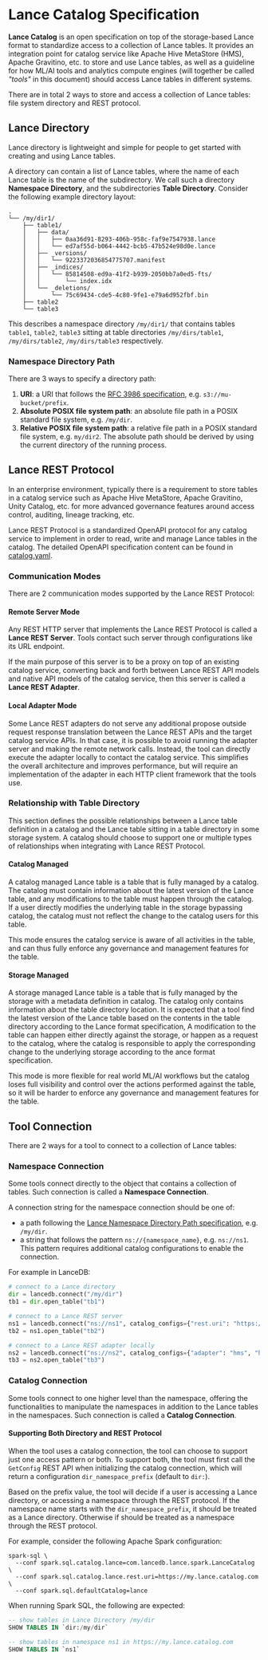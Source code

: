 # Lance Catalog Specification

**Lance Catalog** is an open specification on top of the storage-based Lance format
to standardize access to a collection of Lance tables.
It provides an integration point for catalog service like Apache Hive MetaStore (HMS), Apache Gravitino, etc.
to store and use Lance tables, as well as a guideline for how ML/AI tools and analytics compute engines
(will together be called _"tools"_ in this document) should access Lance tables in different systems.

There are in total 2 ways to store and access a collection of Lance tables: file system directory and REST protocol.

## Lance Directory

Lance directory is lightweight and simple for people to get started with creating and using Lance tables.

A directory can contain a list of Lance tables, where the name of each Lance table is the name of the subdirectory.
We call such a directory **Namespace Directory**, and the subdirectories **Table Directory**.
Consider the following example directory layout:

```
.
└── /my/dir1/
    ├── table1/
    │   ├── data/
    │   │   ├── 0aa36d91-8293-406b-958c-faf9e7547938.lance
    │   │   └── ed7af55d-b064-4442-bcb5-47b524e98d0e.lance
    │   ├── _versions/
    │   │   └── 9223372036854775707.manifest
    │   ├── _indices/
    │   │   └── 85814508-ed9a-41f2-b939-2050bb7a0ed5-fts/
    │   │       └── index.idx
    │   └── _deletions/
    │       └── 75c69434-cde5-4c80-9fe1-e79a6d952fbf.bin
    ├── table2
    └── table3
```

This describes a namespace directory `/my/dir1/` that contains tables `table1`, `table2`, `table3`
sitting at table directories `/my/dirs/table1`, `/my/dirs/table2`, `/my/dirs/table3` respectively.

### Namespace Directory Path

There are 3 ways to specify a directory path:

1. **URI**: a URI that follows the [RFC 3986 specification](https://datatracker.ietf.org/doc/html/rfc3986), e.g. `s3://mu-bucket/prefix`.
2. **Absolute POSIX file system path**: an absolute file path in a POSIX standard file system, e.g. `/my/dir`.
2. **Relative POSIX file system path**: a relative file path in a POSIX standard file system, e.g. `my/dir2`.
   The absolute path should be derived by using the current directory of the running process.

## Lance REST Protocol

In an enterprise environment, typically there is a requirement to store tables in a catalog service 
such as Apache Hive MetaStore, Apache Gravitino, Unity Catalog, etc. 
for more advanced governance features around access control, auditing, lineage tracking, etc.

Lance REST Protocol is a standardized OpenAPI protocol for any catalog service to implement
in order to read, write and manage Lance tables in the catalog.
The detailed OpenAPI specification content can be found in [catalog.yaml](./catalog.yaml).

### Communication Modes

There are 2 communication modes supported by the Lance REST Protocol:

#### Remote Server Mode

Any REST HTTP server that implements the Lance REST Protocol is called a **Lance REST Server**.
Tools contact such server through configurations like its URL endpoint.

If the main purpose of this server is to be a proxy on top of an existing catalog service,
converting back and forth between Lance REST API models and native API models of the catalog service,
then this server is called a **Lance REST Adapter**.

#### Local Adapter Mode

Some Lance REST adapters do not serve any additional propose outside request response translation
between the Lance REST APIs and the target catalog service APIs.
In that case, it is possible to avoid running the adapter server and making the remote network calls.
Instead, the tool can directly execute the adapter locally to contact the catalog service.
This simplifies the overall architecture and improves performance, 
but will require an implementation of the adapter in each HTTP client framework that the tools use.

### Relationship with Table Directory

This section defines the possible relationships between a Lance table definition in a catalog and
the Lance table sitting in a table directory in some storage system.
A catalog should choose to support one or multiple types of relationships when integrating with Lance REST Protocol.

#### Catalog Managed

A catalog managed Lance table is a table that is fully managed by a catalog.
The catalog must contain information about the latest version of the Lance table,
and any modifications to the table must happen through the catalog.
If a user directly modifies the underlying table in the storage bypassing catalog,
the catalog must not reflect the change to the catalog users for this table.

This mode ensures the catalog service is aware of all activities in the table,
and can thus fully enforce any governance and management features for the table. 

#### Storage Managed

A storage managed Lance table is a table that is fully managed by the storage with a metadata definition in catalog.
The catalog only contains information about the table directory location.
It is expected that a tool find the latest version of the Lance table based on the contents 
in the table directory according to the Lance format specification,
A modification to the table can happen either directly against the storage,
or happen as a request to the catalog, where the catalog is responsible to apply the corresponding
change to the underlying storage according to the ance format specification.

This mode is more flexible for real world ML/AI workflows 
but the catalog loses full visibility and control over the actions performed against the table,
so it will be harder to enforce any governance and management features for the table.

## Tool Connection

There are 2 ways for a tool to connect to a collection of Lance tables:  

### Namespace Connection

Some tools connect directly to the object that contains a collection of tables.
Such connection is called a **Namespace Connection**.

A connection string for the namespace connection should be one of:
- a path following the [Lance Namespace Directory Path specification](#namespace-directory-path), e.g. `/my/dir`.
- a string that follows the pattern `ns://{namespace_name}`, e.g. `ns://ns1`. This pattern requires additional catalog configurations to enable the connection. 

For example in LanceDB:

```python
# connect to a Lance directory
dir = lancedb.connect("/my/dir")
tb1 = dir.open_table("tb1")

# connect to a Lance REST server
ns1 = lancedb.connect("ns://ns1", catalog_configs={"rest.uri": "https://mylancecatalog.com"})
tb2 = ns1.open_table("tb2")

# connect to a Lance REST adapter locally
ns2 = lancedb.connect("ns://ns2", catalog_configs={"adapter": "hms", "hms.uri": "thrift://localhost:10000"})
tb3 = ns2.open_table("tb3")
```

### Catalog Connection

Some tools connect to one higher level than the namespace, 
offering the functionalities to manipulate the namespaces in addition to the Lance tables in the namespaces.
Such connection is called a **Catalog Connection**.

#### Supporting Both Directory and REST Protocol

When the tool uses a catalog connection, the tool can choose to support just one access pattern or both.
To support both, the tool must first call the `GetConfig` REST API when initializing the catalog connection,
which will return a configuration `dir_namespace_prefix` (default to `dir:`).

Based on the prefix value, the tool will decide if a user is accessing a Lance directory,
or accessing a namespace through the REST protocol.
If the namespace name starts with the `dir_namespace_prefix`, it should be treated as a Lance directory.
Otherwise if should be treated as a namespace through the REST protocol.

For example, consider the following Apache Spark configuration:

```shell
spark-sql \
  --conf spark.sql.catalog.lance=com.lancedb.lance.spark.LanceCatalog \
  --conf spark.sql.catalog.lance.rest.uri=https://my.lance.catalog.com \
  --conf spark.sql.defaultCatalog=lance
```

When running Spark SQL, the following are expected:

```sql
-- show tables in Lance Directory /my/dir
SHOW TABLES IN `dir:/my/dir`
     
-- show tables in namespace ns1 in https://my.lance.catalog.com
SHOW TABLES IN `ns1`
```







